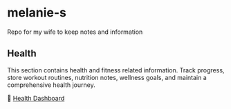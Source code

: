 # melanie-s
Repo for my wife to keep notes and information

## Health

This section contains health and fitness related information. Track progress, store workout routines, nutrition notes, wellness goals, and maintain a comprehensive health journey.

📁 [Health Dashboard](./health/health.md)

